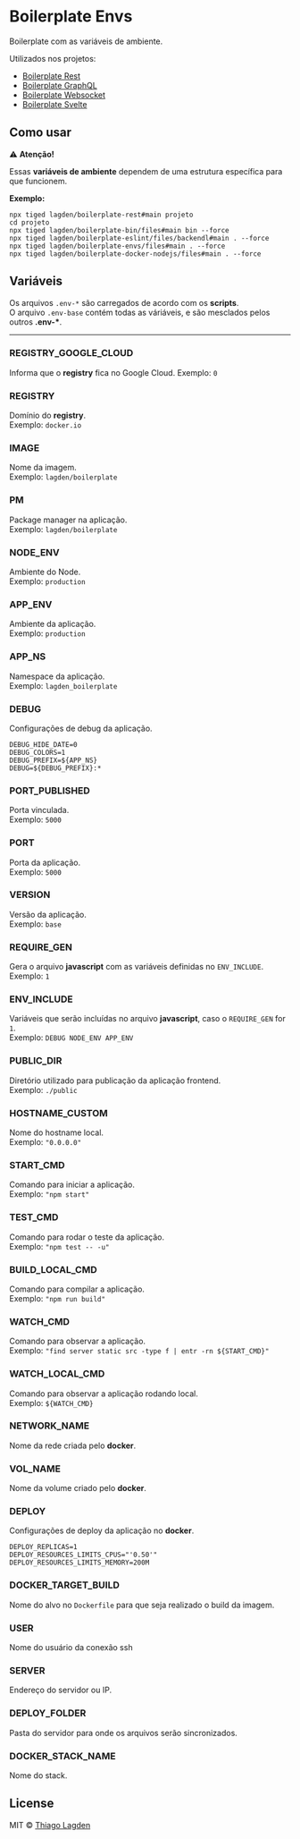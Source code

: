 # Boilerplate Envs

Boilerplate com as variáveis de ambiente.

Utilizados nos projetos:

- [Boilerplate Rest](https://github.com/lagden/boilerplate-rest)
- [Boilerplate GraphQL](https://github.com/lagden/boilerplate-gql)
- [Boilerplate Websocket](https://github.com/lagden/boilerplate-ws)
- [Boilerplate Svelte](https://github.com/lagden/boilerplate-svelte)


## Como usar

⚠️ **Atenção!**

Essas **variáveis de ambiente** dependem de uma estrutura específica para que funcionem.

**Exemplo:**

```shell
npx tiged lagden/boilerplate-rest#main projeto
cd projeto
npx tiged lagden/boilerplate-bin/files#main bin --force
npx tiged lagden/boilerplate-eslint/files/backendl#main . --force
npx tiged lagden/boilerplate-envs/files#main . --force
npx tiged lagden/boilerplate-docker-nodejs/files#main . --force
```


## Variáveis

Os arquivos `.env-*` são carregados de acordo com os **scripts**.  
O arquivo `.env-base` contém todas as váriáveis, e são mesclados pelos outros **.env-\***.

---

### REGISTRY_GOOGLE_CLOUD

Informa que o **registry** fica no Google Cloud.
Exemplo: `0`

### REGISTRY

Domínio do **registry**.  
Exemplo: `docker.io`


### IMAGE

Nome da imagem.  
Exemplo: `lagden/boilerplate`


### PM

Package manager na aplicação.  
Exemplo: `lagden/boilerplate`


### NODE_ENV

Ambiente do Node.  
Exemplo: `production`


### APP_ENV

Ambiente da aplicação.  
Exemplo: `production`


### APP_NS

Namespace da aplicação.  
Exemplo: `lagden_boilerplate`


### DEBUG

Configurações de debug da aplicação.

```
DEBUG_HIDE_DATE=0
DEBUG_COLORS=1
DEBUG_PREFIX=${APP_NS}
DEBUG=${DEBUG_PREFIX}:*
```


### PORT_PUBLISHED

Porta vinculada.  
Exemplo: `5000`


### PORT

Porta da aplicação.  
Exemplo: `5000`


### VERSION

Versão da aplicação.  
Exemplo: `base`


### REQUIRE_GEN

Gera o arquivo **javascript** com as variáveis definidas no `ENV_INCLUDE`.  
Exemplo: `1`


### ENV_INCLUDE

Variáveis que serão incluídas no arquivo **javascript**, caso o `REQUIRE_GEN` for `1`.  
Exemplo: `DEBUG NODE_ENV APP_ENV`


### PUBLIC_DIR

Diretório utilizado para publicação da aplicação frontend.  
Exemplo: `./public`


### HOSTNAME_CUSTOM

Nome do hostname local.  
Exemplo: `"0.0.0.0"`


### START_CMD

Comando para iniciar a aplicação.  
Exemplo: `"npm start"`


### TEST_CMD

Comando para rodar o teste da aplicação.  
Exemplo: `"npm test -- -u"`


### BUILD_LOCAL_CMD
Comando para compilar a aplicação.  
Exemplo: `"npm run build"`


### WATCH_CMD

Comando para observar a aplicação.  
Exemplo: `"find server static src -type f | entr -rn ${START_CMD}"`


### WATCH_LOCAL_CMD

Comando para observar a aplicação rodando local.  
Exemplo: `${WATCH_CMD}`


### NETWORK_NAME

Nome da rede criada pelo **docker**.


### VOL_NAME

Nome da volume criado pelo **docker**.


### DEPLOY

Configurações de deploy da aplicação no **docker**.

```
DEPLOY_REPLICAS=1
DEPLOY_RESOURCES_LIMITS_CPUS="'0.50'"
DEPLOY_RESOURCES_LIMITS_MEMORY=200M
```


### DOCKER_TARGET_BUILD

Nome do alvo no `Dockerfile` para que seja realizado o build da imagem.


### USER

Nome do usuário da conexão ssh


### SERVER

Endereço do servidor ou IP.


### DEPLOY_FOLDER

Pasta do servidor para onde os arquivos serão sincronizados.


### DOCKER_STACK_NAME

Nome do stack.


## License

MIT © [Thiago Lagden](https://github.com/lagden)
